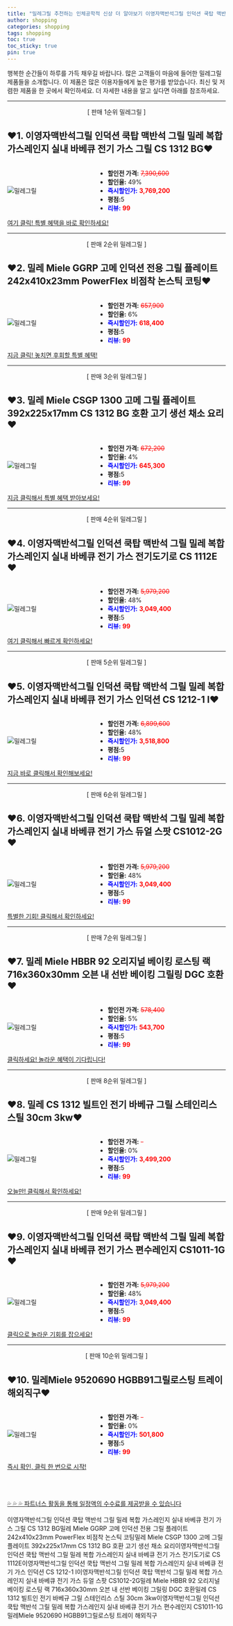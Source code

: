 ```yaml
---
title: "밀레그릴 추천하는 인체공학적 신상 더 알아보기 이영자맥반석그릴 인덕션 쿡탑 맥반석 그릴"
author: shopping
categories: shopping
tags: shopping
toc: true
toc_sticky: true
pin: true
---
```

행복한 순간들이 하루를 가득 채우길 바랍니다. 많은 고객들이 마음에 들어한 밀레그릴 제품들을 소개합니다. 이 제품은 많은 이용자들에게 높은 평가를 받았습니다. 최신 및 저렴한 제품을 한 곳에서 확인하세요. 더 자세한 내용을 알고 싶다면 아래를 참조하세요.

---
<p class="toplist" style="margin: 0 auto; display: block; width: fit-content;">[ 판매 1순위 밀레그릴 ]</p>

<h2><strong>❤️1. 이영자맥반석그릴 인덕션 쿡탑 맥반석 그릴 밀레 복합 가스레인지 실내 바베큐 전기 가스 그릴 CS 1312 BG❤️</strong></h2>

<div style="display: flex; align-items: center;">
    <div style="flex: 0.4;">
        <img src="https://thumbnail10.coupangcdn.com/thumbnails/remote/230x230ex/image/vendor_inventory/07fd/8f5091bea38f92ccb0f01a1ae0a1bb805763136b3bf91cc8ed63fbe13451.jpg" alt="밀레그릴" style="max-width: 100%;">
    </div>
    <div style="flex: 0.6; margin-left: 10px;">
        <ul>
            <li><strong>할인전 가격:</strong> <del style="color: red;">7,390,600</del></li>
            <li><strong>할인율:</strong> 49%</li>
            <li><span style='color:blue'><strong>즉시할인가:</strong></span> <span style='color:red'><strong>3,769,200</strong></span></li>
            <li><strong>평점:</strong>5</li>
            <li><span style='color:blue'><strong>리뷰:</strong></span> <span style='color:red'><strong>99</strong></span></li>
        </ul>
    </div>
</div>
<div class="center">
    <a href="https://William4Davisa.github.io?lptag=AF9450613&subid=githubio&pageKey=8201164090&traceid=V0-153&itemId=23507928489&vendorItemId=90534329568" class="myButton">
        여기 클릭! 특별 혜택을 바로 확인하세요!
    </a>
</div>


---
<p class="toplist" style="margin: 0 auto; display: block; width: fit-content;">[ 판매 2순위 밀레그릴 ]</p>

<h2><strong>❤️2. 밀레 Miele GGRP 고메 인덕션 전용 그릴 플레이트 242x410x23mm PowerFlex 비점착 논스틱 코팅❤️</strong></h2>

<div style="display: flex; align-items: center;">
    <div style="flex: 0.4;">
        <img src="https://thumbnail10.coupangcdn.com/thumbnails/remote/230x230ex/image/vendor_inventory/2d99/7d34bbfc7ecd6893a28fe73589de3f9e9d8572c92d31b4580d4926ee77fa.png" alt="밀레그릴" style="max-width: 100%;">
    </div>
    <div style="flex: 0.6; margin-left: 10px;">
        <ul>
            <li><strong>할인전 가격:</strong> <del style="color: red;">657,900</del></li>
            <li><strong>할인율:</strong> 6%</li>
            <li><span style='color:blue'><strong>즉시할인가:</strong></span> <span style='color:red'><strong>618,400</strong></span></li>
            <li><strong>평점:</strong>5</li>
            <li><span style='color:blue'><strong>리뷰:</strong></span> <span style='color:red'><strong>99</strong></span></li>
        </ul>
    </div>
</div>
<div class="center">
    <a href="https://William4Davisa.github.io?lptag=AF9450613&subid=githubio&pageKey=8208271055&traceid=V0-153&itemId=23550825803&vendorItemId=90576891463" class="myButton">
        지금 클릭! 놓치면 후회할 특별 혜택!
    </a>
</div>


---
<p class="toplist" style="margin: 0 auto; display: block; width: fit-content;">[ 판매 3순위 밀레그릴 ]</p>

<h2><strong>❤️3. 밀레 Miele CSGP 1300 고메 그릴 플레이트 392x225x17mm CS 1312 BG 호환 고기 생선 채소 요리❤️</strong></h2>

<div style="display: flex; align-items: center;">
    <div style="flex: 0.4;">
        <img src="https://thumbnail8.coupangcdn.com/thumbnails/remote/230x230ex/image/vendor_inventory/93fe/d7584df9a39a658d9e580210d55af9c1822d8bc1b8966866273d44a3a9ca.png" alt="밀레그릴" style="max-width: 100%;">
    </div>
    <div style="flex: 0.6; margin-left: 10px;">
        <ul>
            <li><strong>할인전 가격:</strong> <del style="color: red;">672,200</del></li>
            <li><strong>할인율:</strong> 4%</li>
            <li><span style='color:blue'><strong>즉시할인가:</strong></span> <span style='color:red'><strong>645,300</strong></span></li>
            <li><strong>평점:</strong>5</li>
            <li><span style='color:blue'><strong>리뷰:</strong></span> <span style='color:red'><strong>99</strong></span></li>
        </ul>
    </div>
</div>
<div class="center">
    <a href="https://William4Davisa.github.io?lptag=AF9450613&subid=githubio&pageKey=8228487907&traceid=V0-153&itemId=23674855336&vendorItemId=90700107997" class="myButton">
        지금 클릭해서 특별 혜택 받아보세요!
    </a>
</div>


---
<p class="toplist" style="margin: 0 auto; display: block; width: fit-content;">[ 판매 4순위 밀레그릴 ]</p>

<h2><strong>❤️4. 이영자맥반석그릴 인덕션 쿡탑 맥반석 그릴 밀레 복합 가스레인지 실내 바베큐 전기 가스 전기도기로 CS 1112E❤️</strong></h2>

<div style="display: flex; align-items: center;">
    <div style="flex: 0.4;">
        <img src="https://thumbnail7.coupangcdn.com/thumbnails/remote/230x230ex/image/vendor_inventory/8002/d0114749a6702995230dc6762d7d3dee01db0e224cd309698cc38dedcedb.jpg" alt="밀레그릴" style="max-width: 100%;">
    </div>
    <div style="flex: 0.6; margin-left: 10px;">
        <ul>
            <li><strong>할인전 가격:</strong> <del style="color: red;">5,979,200</del></li>
            <li><strong>할인율:</strong> 48%</li>
            <li><span style='color:blue'><strong>즉시할인가:</strong></span> <span style='color:red'><strong>3,049,400</strong></span></li>
            <li><strong>평점:</strong>5</li>
            <li><span style='color:blue'><strong>리뷰:</strong></span> <span style='color:red'><strong>99</strong></span></li>
        </ul>
    </div>
</div>
<div class="center">
    <a href="https://William4Davisa.github.io?lptag=AF9450613&subid=githubio&pageKey=8201164090&traceid=V0-153&itemId=23507928492&vendorItemId=90534329583" class="myButton">
        여기 클릭해서 빠르게 확인하세요!
    </a>
</div>


---
<p class="toplist" style="margin: 0 auto; display: block; width: fit-content;">[ 판매 5순위 밀레그릴 ]</p>

<h2><strong>❤️5. 이영자맥반석그릴 인덕션 쿡탑 맥반석 그릴 밀레 복합 가스레인지 실내 바베큐 전기 가스 인덕션 CS 1212-1 I❤️</strong></h2>

<div style="display: flex; align-items: center;">
    <div style="flex: 0.4;">
        <img src="https://thumbnail9.coupangcdn.com/thumbnails/remote/230x230ex/image/vendor_inventory/f457/686af878f0eedf9bf4217d64830d23cf4c22525a70242d8cf394c44a0346.jpg" alt="밀레그릴" style="max-width: 100%;">
    </div>
    <div style="flex: 0.6; margin-left: 10px;">
        <ul>
            <li><strong>할인전 가격:</strong> <del style="color: red;">6,899,600</del></li>
            <li><strong>할인율:</strong> 48%</li>
            <li><span style='color:blue'><strong>즉시할인가:</strong></span> <span style='color:red'><strong>3,518,800</strong></span></li>
            <li><strong>평점:</strong>5</li>
            <li><span style='color:blue'><strong>리뷰:</strong></span> <span style='color:red'><strong>99</strong></span></li>
        </ul>
    </div>
</div>
<div class="center">
    <a href="https://William4Davisa.github.io?lptag=AF9450613&subid=githubio&pageKey=8201164090&traceid=V0-153&itemId=23507928484&vendorItemId=90534329557" class="myButton">
        지금 바로 클릭해서 확인해보세요!
    </a>
</div>


---
<p class="toplist" style="margin: 0 auto; display: block; width: fit-content;">[ 판매 6순위 밀레그릴 ]</p>

<h2><strong>❤️6. 이영자맥반석그릴 인덕션 쿡탑 맥반석 그릴 밀레 복합 가스레인지 실내 바베큐 전기 가스 듀얼 스팟 CS1012-2G❤️</strong></h2>

<div style="display: flex; align-items: center;">
    <div style="flex: 0.4;">
        <img src="https://thumbnail9.coupangcdn.com/thumbnails/remote/230x230ex/image/vendor_inventory/069e/00692b0d0054db7d721f342d45eebf8d32bf99401c7ad6109c98c83d0fdb.jpg" alt="밀레그릴" style="max-width: 100%;">
    </div>
    <div style="flex: 0.6; margin-left: 10px;">
        <ul>
            <li><strong>할인전 가격:</strong> <del style="color: red;">5,979,200</del></li>
            <li><strong>할인율:</strong> 48%</li>
            <li><span style='color:blue'><strong>즉시할인가:</strong></span> <span style='color:red'><strong>3,049,400</strong></span></li>
            <li><strong>평점:</strong>5</li>
            <li><span style='color:blue'><strong>리뷰:</strong></span> <span style='color:red'><strong>99</strong></span></li>
        </ul>
    </div>
</div>
<div class="center">
    <a href="https://William4Davisa.github.io?lptag=AF9450613&subid=githubio&pageKey=8201164090&traceid=V0-153&itemId=23507928478&vendorItemId=90534329544" class="myButton">
        특별한 기회! 클릭해서 확인하세요!
    </a>
</div>


---
<p class="toplist" style="margin: 0 auto; display: block; width: fit-content;">[ 판매 7순위 밀레그릴 ]</p>

<h2><strong>❤️7. 밀레 Miele HBBR 92 오리지널 베이킹 로스팅 랙 716x360x30mm 오븐 내 선반 베이킹 그릴링 DGC 호환❤️</strong></h2>

<div style="display: flex; align-items: center;">
    <div style="flex: 0.4;">
        <img src="https://thumbnail10.coupangcdn.com/thumbnails/remote/230x230ex/image/vendor_inventory/3fea/f8ffd6c8ae576be0cb8ff07785fc7ba52b4efbfc91e2371622b49b206020.png" alt="밀레그릴" style="max-width: 100%;">
    </div>
    <div style="flex: 0.6; margin-left: 10px;">
        <ul>
            <li><strong>할인전 가격:</strong> <del style="color: red;">578,400</del></li>
            <li><strong>할인율:</strong> 5%</li>
            <li><span style='color:blue'><strong>즉시할인가:</strong></span> <span style='color:red'><strong>543,700</strong></span></li>
            <li><strong>평점:</strong>5</li>
            <li><span style='color:blue'><strong>리뷰:</strong></span> <span style='color:red'><strong>99</strong></span></li>
        </ul>
    </div>
</div>
<div class="center">
    <a href="https://William4Davisa.github.io?lptag=AF9450613&subid=githubio&pageKey=8208237411&traceid=V0-153&itemId=23550645915&vendorItemId=90576712583" class="myButton">
        클릭하세요! 놀라운 혜택이 기다립니다!
    </a>
</div>


---
<p class="toplist" style="margin: 0 auto; display: block; width: fit-content;">[ 판매 8순위 밀레그릴 ]</p>

<h2><strong>❤️8. 밀레 CS 1312 빌트인 전기 바베규 그릴 스테인리스 스틸 30cm 3kw❤️</strong></h2>

<div style="display: flex; align-items: center;">
    <div style="flex: 0.4;">
        <img src="https://thumbnail8.coupangcdn.com/thumbnails/remote/230x230ex/image/vendor_inventory/5a97/2a06cbaddefe1a2bc06d0b1d336f9333a29c86bc8125239782f8374b8af6.jpg" alt="밀레그릴" style="max-width: 100%;">
    </div>
    <div style="flex: 0.6; margin-left: 10px;">
        <ul>
            <li><strong>할인전 가격:</strong> <del style="color: red;">-</del></li>
            <li><strong>할인율:</strong> 0%</li>
            <li><span style='color:blue'><strong>즉시할인가:</strong></span> <span style='color:red'><strong>3,499,200</strong></span></li>
            <li><strong>평점:</strong>5</li>
            <li><span style='color:blue'><strong>리뷰:</strong></span> <span style='color:red'><strong>99</strong></span></li>
        </ul>
    </div>
</div>
<div class="center">
    <a href="https://William4Davisa.github.io?lptag=AF9450613&subid=githubio&pageKey=7542452681&traceid=V0-153&itemId=19831193403&vendorItemId=86932922853" class="myButton">
        오늘만! 클릭해서 확인하세요!
    </a>
</div>


---
<p class="toplist" style="margin: 0 auto; display: block; width: fit-content;">[ 판매 9순위 밀레그릴 ]</p>

<h2><strong>❤️9. 이영자맥반석그릴 인덕션 쿡탑 맥반석 그릴 밀레 복합 가스레인지 실내 바베큐 전기 가스 편수레인지 CS1011-1G❤️</strong></h2>

<div style="display: flex; align-items: center;">
    <div style="flex: 0.4;">
        <img src="https://thumbnail7.coupangcdn.com/thumbnails/remote/230x230ex/image/vendor_inventory/e609/3b23d9b1de9ca2b7934017c17667131170e94dcbb658c98e253667d5dc77.jpg" alt="밀레그릴" style="max-width: 100%;">
    </div>
    <div style="flex: 0.6; margin-left: 10px;">
        <ul>
            <li><strong>할인전 가격:</strong> <del style="color: red;">5,979,200</del></li>
            <li><strong>할인율:</strong> 48%</li>
            <li><span style='color:blue'><strong>즉시할인가:</strong></span> <span style='color:red'><strong>3,049,400</strong></span></li>
            <li><strong>평점:</strong>5</li>
            <li><span style='color:blue'><strong>리뷰:</strong></span> <span style='color:red'><strong>99</strong></span></li>
        </ul>
    </div>
</div>
<div class="center">
    <a href="https://William4Davisa.github.io?lptag=AF9450613&subid=githubio&pageKey=8201164090&traceid=V0-153&itemId=23507928498&vendorItemId=90534329611" class="myButton">
        클릭으로 놀라운 기회를 잡으세요!
    </a>
</div>


---
<p class="toplist" style="margin: 0 auto; display: block; width: fit-content;">[ 판매 10순위 밀레그릴 ]</p>

<h2><strong>❤️10. 밀레Miele 9520690 HGBB91그릴로스팅 트레이 해외직구❤️</strong></h2>

<div style="display: flex; align-items: center;">
    <div style="flex: 0.4;">
        <img src="https://thumbnail10.coupangcdn.com/thumbnails/remote/230x230ex/image/vendor_inventory/34a9/36cd53051256169f6d11550778b3ba9625fa5947f15a0bf5e1b30ffecc92.png" alt="밀레그릴" style="max-width: 100%;">
    </div>
    <div style="flex: 0.6; margin-left: 10px;">
        <ul>
            <li><strong>할인전 가격:</strong> <del style="color: red;">-</del></li>
            <li><strong>할인율:</strong> 0%</li>
            <li><span style='color:blue'><strong>즉시할인가:</strong></span> <span style='color:red'><strong>501,800</strong></span></li>
            <li><strong>평점:</strong>5</li>
            <li><span style='color:blue'><strong>리뷰:</strong></span> <span style='color:red'><strong>99</strong></span></li>
        </ul>
    </div>
</div>
<div class="center">
    <a href="https://William4Davisa.github.io?lptag=AF9450613&subid=githubio&pageKey=7588544891&traceid=V0-153&itemId=20048051292&vendorItemId=87144329986" class="myButton">
        즉시 확인, 클릭 한 번으로 시작!
    </a>
</div>

<br><br><br>[💦 💦 💦 파트너스 활동을 통해 일정액의 수수료를 제공받을 수 있습니다](https://link.coupang.com/a/bcpT2c)<br><br>이영자맥반석그릴 인덕션 쿡탑 맥반석 그릴 밀레 복합 가스레인지 실내 바베큐 전기 가스 그릴 CS 1312 BG밀레 Miele GGRP 고메 인덕션 전용 그릴 플레이트 242x410x23mm PowerFlex 비점착 논스틱 코팅밀레 Miele CSGP 1300 고메 그릴 플레이트 392x225x17mm CS 1312 BG 호환 고기 생선 채소 요리이영자맥반석그릴 인덕션 쿡탑 맥반석 그릴 밀레 복합 가스레인지 실내 바베큐 전기 가스 전기도기로 CS 1112E이영자맥반석그릴 인덕션 쿡탑 맥반석 그릴 밀레 복합 가스레인지 실내 바베큐 전기 가스 인덕션 CS 1212-1 I이영자맥반석그릴 인덕션 쿡탑 맥반석 그릴 밀레 복합 가스레인지 실내 바베큐 전기 가스 듀얼 스팟 CS1012-2G밀레 Miele HBBR 92 오리지널 베이킹 로스팅 랙 716x360x30mm 오븐 내 선반 베이킹 그릴링 DGC 호환밀레 CS 1312 빌트인 전기 바베규 그릴 스테인리스 스틸 30cm 3kw이영자맥반석그릴 인덕션 쿡탑 맥반석 그릴 밀레 복합 가스레인지 실내 바베큐 전기 가스 편수레인지 CS1011-1G밀레Miele 9520690 HGBB91그릴로스팅 트레이 해외직구